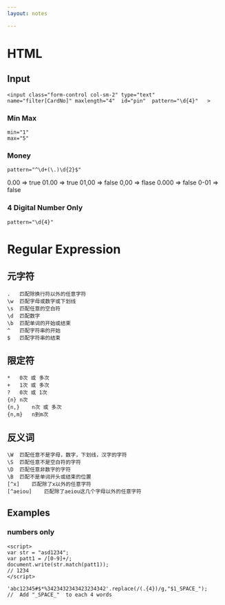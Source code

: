 ```yaml
---
layout: notes

---
```


#   HTML 
##  Input 
```
<input class="form-control col-sm-2" type="text"  name="filter[CardNo]" maxlength="4"  id="pin"  pattern="\d{4}"   >
```
### Min Max 
```
min="1" 
max="5"
```


### Money 
```
pattern="^\d+(\.)\d{2}$" 
```
0.00  => true
01.00 => true
01,00 => false
0,00  => flase
0.000 => false
0-01  => false
### 4 Digital Number Only 
```
pattern="\d{4}"
```

#  Regular Expression 
## 元字符
```
.	匹配除换行符以外的任意字符
\w	匹配字母或数字或下划线
\s	匹配任意的空白符
\d	匹配数字
\b	匹配单词的开始或结束
^	匹配字符串的开始
$	匹配字符串的结束
```
## 限定符
```
*	0次 或 多次
+	1次 或 多次
?	0次 或 1次
{n}	n次
{n,}	n次 或 多次
{n,m}	n到m次
```
## 反义词
```
\W	匹配任意不是字母，数字，下划线，汉字的字符
\S	匹配任意不是空白符的字符
\D	匹配任意非数字的字符
\B	匹配不是单词开头或结束的位置
[^x]	匹配除了x以外的任意字符
[^aeiou]	匹配除了aeiou这几个字母以外的任意字符
```

## Examples
### numbers only
```
<script>
var str = "asd1234";
var patt1 = /[0-9]+/;
document.write(str.match(patt1));
// 1234
</script>
```

```
'abc12345#$*%3423432343423234342'.replace(/(.{4})/g,"$1_SPACE_");   
//  Add "_SPACE_"  to each 4 words 
```


